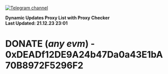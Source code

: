[![Telegram channel](https://img.shields.io/endpoint?url=https://runkit.io/damiankrawczyk/telegram-badge/branches/master?url=https://t.me/n4z4v0d)](https://t.me/n4z4v0d) 

**Dynamic Updates Proxy List with Proxy Checker**  
**Last Updated: 21.12.23 23:01**

# DONATE (_any evm_) - 0xDEADf12DE9A24b47Da0a43E1bA70B8972F5296F2

